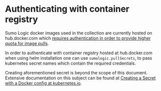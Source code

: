 # Authenticating with container registry

Sumo Logic docker images used in the collection are currently hosted on hub.docker.com which
[requires authentication in order to provide higher quota for image pulls][docker-rate-limit].

In order to authenticate with container registry hosted at hub.docker.com when using
helm installation one can use `sumologic.pullSecrets`, to pass kubernetes secret
names which contain the required credentials.

Creating aforementioned secret is beyond the scope of this document.
Extensive documentation on this subject can be found at
[Creating a Secret with a Docker config at kubernetes.io][k8s-docker-secret].

[docker-rate-limit]: https://www.docker.com/increase-rate-limits
[k8s-docker-secret]: https://kubernetes.io/docs/concepts/containers/images/#creating-a-secret-with-a-docker-config
